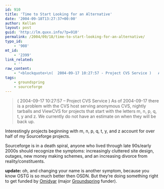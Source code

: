```yaml
---
id: 910
title: 'Time to Start Looking for an Alternative'
date: '2004-09-18T13:27:37+00:00'
author: Kellan
layout: post
guid: 'http://lm.quxx.info/?p=910'
permalink: /2004/09/18/time-to-start-looking-for-an-alternative/
typo_id:
    - '908'
mt_id:
    - '2399'
link_related:
    - ''
raw_content:
    - "<blockquote>\n(  2004-09-17 10:27:57 - Project CVS Service )   As of 2004-09-17 there is a problem with the CVS host serving anonymous CVS, nightly tarballs and ViewCVS for projects that start with the letters m, n, p, q, t, y and z. We currently do not have an estimate on when they will be back up.\n</blockquote>\n\nInterestingly projects beginning with m, n, p, q, t, y, and z account for over half of my Sourceforge projects.\n\nSourceforge is in a death spiral, anyone who lived through late 90s/early 2000s should recognize the symptoms: increasingly cluttered site design, outages, new money making schemes, and an increasing divorce from reality/constituents.\n\n<b>update:</b> oh, and changing your name is another symptom, because you know OSTG is so much better then OSDN.  But they\\'re doing something right to get funded by <a href=\\\"http://www.omidyar.net/\\\">Omidyar</a> (major <a href=\\\"http://groundspring.org\\\">Groundspring</a> funder)."
tags:
    - groundspring
    - sourceforge
---
```


> ( 2004-09-17 10:27:57 – Project CVS Service ) As of 2004-09-17 there is a problem with the CVS host serving anonymous CVS, nightly tarballs and ViewCVS for projects that start with the letters m, n, p, q, t, y and z. We currently do not have an estimate on when they will be back up.

Interestingly projects beginning with m, n, p, q, t, y, and z account for over half of my Sourceforge projects.

Sourceforge is in a death spiral, anyone who lived through late 90s/early 2000s should recognize the symptoms: increasingly cluttered site design, outages, new money making schemes, and an increasing divorce from reality/constituents.

**update:** oh, and changing your name is another symptom, because you know OSTG is so much better then OSDN. But they’re doing something right to get funded by [Omidyar](http://www.omidyar.net/) (major [Groundspring](http://groundspring.org) funder).